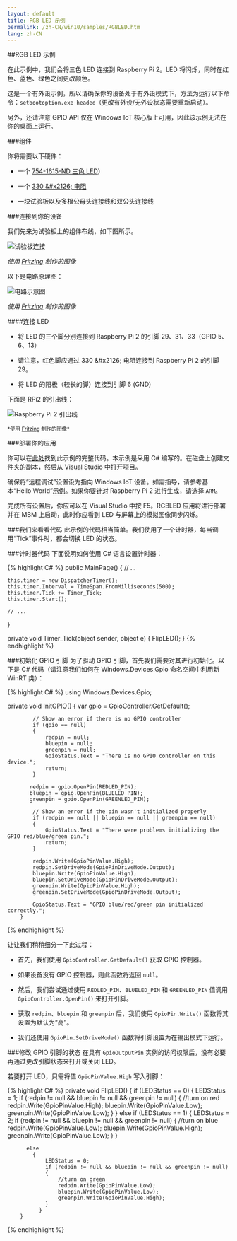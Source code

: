 ```yaml
---
layout: default
title: RGB LED 示例
permalink: /zh-CN/win10/samples/RGBLED.htm
lang: zh-CN
---
```


##RGB LED 示例

在此示例中，我们会将三色 LED 连接到 Raspberry Pi 2。LED 将闪烁，同时在红色、蓝色、绿色之间更改颜色。

这是一个有外设示例，所以请确保你的设备处于有外设模式下，方法为运行以下命令：`setbootoption.exe headed`（更改有外设/无外设状态需要重新启动）。

另外，还请注意 GPIO API 仅在 Windows IoT 核心版上可用，因此该示例无法在你的桌面上运行。


###组件

你将需要以下硬件：

* 一个 [754-1615-ND 三色 LED](http://www.digikey.com/product-detail/en/WP154A4SUREQBFZGC/754-1615-ND/3084119)）

* 一个 [330 &\#x2126; 电阻](http://www.digikey.com/product-detail/en/CFR-25JB-52-330R/330QBK-ND/1636)

* 一块试验板以及多根公母头连接线和双公头连接线

###连接到你的设备

我们先来为试验板上的组件布线，如下图所示。

![试验板连接]({{site.baseurl}}/images/RGBLED/RGBLED_bb.png)

*使用 [Fritzing](http://fritzing.org/) 制作的图像*


以下是电路原理图：

![电路示意图]({{site.baseurl}}/images/RGBLED/RGBLED-schematic_schem.png)

*使用 [Fritzing](http://fritzing.org/) 制作的图像*

####连接 LED

* 将 LED 的三个脚分别连接到 Raspberry Pi 2 的引脚 29、31、33（GPIO 5、6、13）

* 请注意，红色脚应通过 330 &\#x2126; 电阻连接到 Raspberry Pi 2 的引脚 29。

* 将 LED 的阳极（较长的脚）连接到引脚 6 \(GND\)

下面是 RPi2 的引出线：

![Raspberry Pi 2 引出线]({{site.baseurl}}/images/PinMappings/RP2_Pinout.png)

<sub>\*使用 [Fritzing](http://fritzing.org/) 制作的图像\*</sub>

###部署你的应用

你可以在[此处](https://github.com/ms-iot/samples/tree/develop/RGBLED/CS)找到此示例的完整代码。本示例是采用 C\# 编写的。在磁盘上创建文件夹的副本，然后从 Visual Studio 中打开项目。

确保将“远程调试”设置设为指向 Windows IoT 设备。如需指导，请参考基本“Hello World”[示例]({{site.baseurl}}/{{page.lang}}/win10/samples/HelloWorld.htm)。如果你要针对 Raspberry Pi 2 进行生成，请选择 `ARM`。

完成所有设置后，你应可以在 Visual Studio 中按 F5。RGBLED 应用将进行部署并在 MBM 上启动，此时你应看到 LED 与屏幕上的模拟图像同步闪烁。


###我们来看看代码
此示例的代码相当简单。我们使用了一个计时器，每当调用“Tick”事件时，都会切换 LED 的状态。

###计时器代码
下面说明如何使用 C\# 语言设置计时器：

{% highlight C# %}
public MainPage()
{
    // ...

    this.timer = new DispatcherTimer();
    this.timer.Interval = TimeSpan.FromMilliseconds(500);
    this.timer.Tick += Timer_Tick;
    this.timer.Start();

    // ...
}

private void Timer_Tick(object sender, object e)
{
    FlipLED();
}
{% endhighlight %}

###初始化 GPIO 引脚
为了驱动 GPIO 引脚，首先我们需要对其进行初始化。以下是 C\# 代码（请注意我们如何在 Windows.Devices.Gpio 命名空间中利用新 WinRT 类）：

{% highlight C# %}
using Windows.Devices.Gpio;

private void InitGPIO()
        {
            var gpio = GpioController.GetDefault();

            // Show an error if there is no GPIO controller
            if (gpio == null)
            {
                redpin = null;
                bluepin = null;
                greenpin = null;
                GpioStatus.Text = "There is no GPIO controller on this device.";
                return;
            }

           redpin = gpio.OpenPin(REDLED_PIN);
           bluepin = gpio.OpenPin(BLUELED_PIN);
           greenpin = gpio.OpenPin(GREENLED_PIN);

            // Show an error if the pin wasn't initialized properly
            if (redpin == null || bluepin == null || greenpin == null)
            {
                GpioStatus.Text = "There were problems initializing the GPIO red/blue/green pin.";
                return;
            }

            redpin.Write(GpioPinValue.High);
            redpin.SetDriveMode(GpioPinDriveMode.Output);
            bluepin.Write(GpioPinValue.High);
            bluepin.SetDriveMode(GpioPinDriveMode.Output);
            greenpin.Write(GpioPinValue.High);
            greenpin.SetDriveMode(GpioPinDriveMode.Output);

            GpioStatus.Text = "GPIO blue/red/green pin initialized correctly.";
        }
{% endhighlight %}

让让我们稍稍细分一下此过程：

* 首先，我们使用 `GpioController.GetDefault()` 获取 GPIO 控制器。

* 如果设备没有 GPIO 控制器，则此函数将返回 `null`。

* 然后，我们尝试通过使用 `REDLED_PIN`、`BLUELED_PIN` 和 `GREENLED_PIN` 值调用 `GpioController.OpenPin()` 来打开引脚。

* 获取 `redpin`、`bluepin` 和 `greenpin` 后，我们使用 `GpioPin.Write()` 函数将其设置为默认为“高”。

* 我们还使用 `GpioPin.SetDriveMode()` 函数将引脚设置为在输出模式下运行。


###修改 GPIO 引脚的状态
在具有 `GpioOutputPin` 实例的访问权限后，没有必要再通过更改引脚状态来打开或关闭 LED。

若要打开 LED，只需将值 `GpioPinValue.High` 写入引脚：


{% highlight C# %}
private void FlipLED()
        {
            if (LEDStatus == 0)
            {
               LEDStatus = 1;
                if (redpin != null && bluepin != null && greenpin != null)
                {
                    //turn on red
                    redpin.Write(GpioPinValue.High);
                    bluepin.Write(GpioPinValue.Low);
                    greenpin.Write(GpioPinValue.Low);
                }
            }
            else if (LEDStatus == 1)
            {
                LEDStatus = 2;
                if (redpin != null && bluepin != null && greenpin != null)
                {
                    //turn on blue
                    redpin.Write(GpioPinValue.Low);
                    bluepin.Write(GpioPinValue.High);
                    greenpin.Write(GpioPinValue.Low);
                }
            }

          else
            {
                LEDStatus = 0;
                if (redpin != null && bluepin != null && greenpin != null)
                {
                    //turn on green
                    redpin.Write(GpioPinValue.Low);
                    bluepin.Write(GpioPinValue.Low);
                    greenpin.Write(GpioPinValue.High);
                }
              }
        }
{% endhighlight %}
